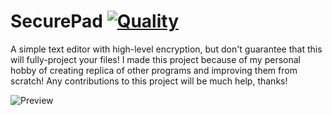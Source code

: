 # SecurePad [![Quality](https://app.codacy.com/project/badge/Grade/7fdc853e58a5469db1a6a5b8e914faf4)](https://www.codacy.com/manual/dentolos19/SecurePad?utm_source=github.com&amp;utm_medium=referral&amp;utm_content=dentolos19/SecurePad&amp;utm_campaign=Badge_Grade)

A simple text editor with high-level encryption, but don't guarantee that this will fully-project your files! I made this project because of my personal hobby of creating replica of other programs and improving them from scratch! Any contributions to this project will be much help, thanks!

![Preview](https://dentolos19.github.io/images/securepad.png)
